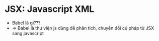 # JSX: Javascript XML
- Babel là gì???
- => Babel là thư viện js dùng để phân tích, chuyển đổi cú pháp từ JSX sang javascript

